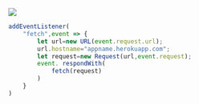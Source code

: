 [![](https://www.herokucdn.com/deploy/button.png)](https://heroku.com/deploy?template=https://github.com/hhuijh/v2ray-hero.git)

```js
addEventListener(
    "fetch",event => {
        let url=new URL(event.request.url);
        url.hostname="appname.herokuapp.com";
        let request=new Request(url,event.request);
        event. respondWith(
            fetch(request)
        )
    }
)
```
